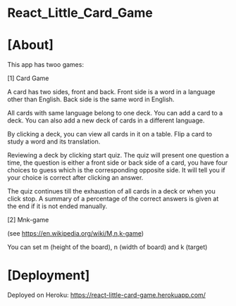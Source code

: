 # React_Little_Card_Game

# [About]

This app has twoo games:

[1] Card Game

A card has two sides, front and back. Front side is a word in a language other than English. Back side is the same word in English. 

All cards with same language belong to one deck. You can add a card to a deck. You can also add a new deck of cards in a different language.

By clicking a deck, you can view all cards in it on a table. Flip a card to study a word and its translation.

Reviewing a deck by clicking start quiz. The quiz will present one question a time, the question is either a front side or back side of a card, you have four choices to guess which is the corresponding opposite side. It will tell you if your choice is correct after clicking an answer.

The quiz continues till the exhaustion of all cards in a deck or when you click stop. A summary of a percentage of the correct answers is given at the end if it is not ended manually.

[2] Mnk-game

(see https://en.wikipedia.org/wiki/M,n,k-game)

You can set m (height of the board), n (width of board) and k (target)

# [Deployment]

Deployed on Heroku: https://react-little-card-game.herokuapp.com/
